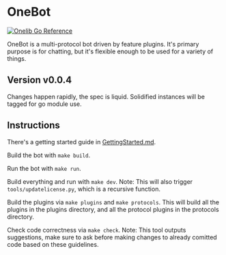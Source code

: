 # OneBot
[![Onelib Go Reference](https://pkg.go.dev/badge/github.com/TheDiscordian/onebot/onelib.svg)](https://pkg.go.dev/github.com/TheDiscordian/onebot/onelib)

OneBot is a multi-protocol bot driven by feature plugins. It's primary purpose is for chatting, but it's flexible enough to be used for a variety of things.

## Version v0.0.4

Changes happen rapidly, the spec is liquid. Solidified instances will be tagged for go module use.


## Instructions

There's a getting started guide in [GettingStarted.md](./GettingStarted.md).

Build the bot with `make build`.

Run the bot with `make run`.

Build everything and run with `make dev`. Note: This will also trigger `tools/updatelicense.py`, which is a recursive function.

Build the plugins via `make plugins` and `make protocols`. This will build all the plugins in the plugins directory, and all the protocol plugins in the protocols directory.

Check code correctness via `make check`. Note: This tool outputs suggestions, make sure to ask before making changes to already comitted code based on these guidelines.
